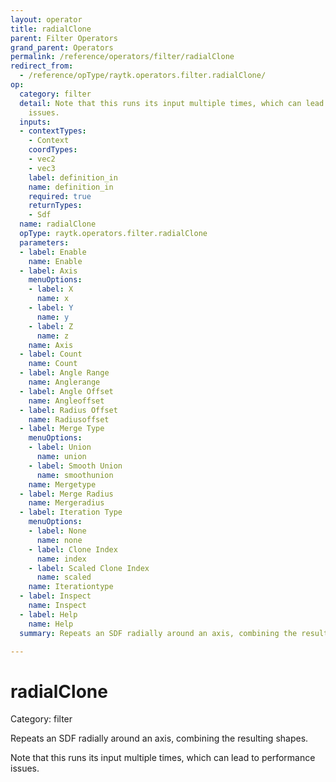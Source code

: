```yaml
---
layout: operator
title: radialClone
parent: Filter Operators
grand_parent: Operators
permalink: /reference/operators/filter/radialClone
redirect_from:
  - /reference/opType/raytk.operators.filter.radialClone/
op:
  category: filter
  detail: Note that this runs its input multiple times, which can lead to performance
    issues.
  inputs:
  - contextTypes:
    - Context
    coordTypes:
    - vec2
    - vec3
    label: definition_in
    name: definition_in
    required: true
    returnTypes:
    - Sdf
  name: radialClone
  opType: raytk.operators.filter.radialClone
  parameters:
  - label: Enable
    name: Enable
  - label: Axis
    menuOptions:
    - label: X
      name: x
    - label: Y
      name: y
    - label: Z
      name: z
    name: Axis
  - label: Count
    name: Count
  - label: Angle Range
    name: Anglerange
  - label: Angle Offset
    name: Angleoffset
  - label: Radius Offset
    name: Radiusoffset
  - label: Merge Type
    menuOptions:
    - label: Union
      name: union
    - label: Smooth Union
      name: smoothunion
    name: Mergetype
  - label: Merge Radius
    name: Mergeradius
  - label: Iteration Type
    menuOptions:
    - label: None
      name: none
    - label: Clone Index
      name: index
    - label: Scaled Clone Index
      name: scaled
    name: Iterationtype
  - label: Inspect
    name: Inspect
  - label: Help
    name: Help
  summary: Repeats an SDF radially around an axis, combining the resulting shapes.

---
```


# radialClone

Category: filter



Repeats an SDF radially around an axis, combining the resulting shapes.

Note that this runs its input multiple times, which can lead to performance issues.